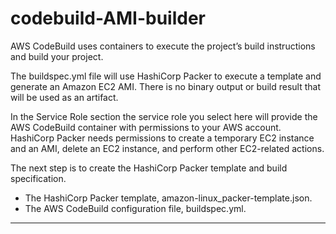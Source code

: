 # codebuild-AMI-builder

AWS CodeBuild uses containers to execute the project’s build instructions and build your project.

The buildspec.yml file will use HashiCorp Packer to execute a template and generate an Amazon EC2 AMI. There is no binary output or build result that will be used as an artifact.

In the Service Role section the service role you select here will provide the AWS CodeBuild container with permissions to your AWS account. HashiCorp Packer needs permissions to create a temporary EC2 instance and an AMI, delete an EC2 instance, and perform other EC2-related actions. 

The next step is to create the HashiCorp Packer template and build specification. 

- The HashiCorp Packer template, amazon-linux_packer-template.json.
- The AWS CodeBuild configuration file, buildspec.yml.
___
